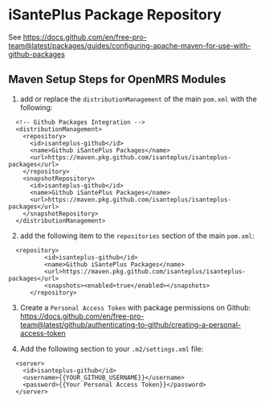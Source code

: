 # iSantePlus Package Repository

See https://docs.github.com/en/free-pro-team@latest/packages/guides/configuring-apache-maven-for-use-with-github-packages

## Maven Setup Steps for OpenMRS Modules

1. add or replace the `distributionManagement` of the main `pom.xml` with the following:
  ```
    <!-- Github Packages Integration -->
    <distributionManagement>
      <repository>
        <id>isanteplus-github</id>
        <name>Github iSantePlus Packages</name>
        <url>https://maven.pkg.github.com/isanteplus/isanteplus-packages</url>
      </repository>
      <snapshotRepository>
        <id>isanteplus-github</id>
        <name>Github iSantePlus Packages</name>
        <url>https://maven.pkg.github.com/isanteplus/isanteplus-packages</url>
      </snapshotRepository>
    </distributionManagement>
  ```
2. add the following item to the `repositories` section of the main `pom.xml`:
  ```
    <repository>
			<id>isanteplus-github</id>
			<name>Github iSantePlus Packages</name>
			<url>https://maven.pkg.github.com/isanteplus/isanteplus-packages</url>
			<snapshots><enabled>true</enabled></snapshots>
		</repository>
  ```
  
3. Create a `Personal Access Token` with package permissions on Github: 
   https://docs.github.com/en/free-pro-team@latest/github/authenticating-to-github/creating-a-personal-access-token

4. Add the following section to your `.m2/settings.xml` file: 
  ```
    <server>
      <id>isanteplus-github</id>
      <username>{{YOUR_GITHUB_USERNAME}}</username>
      <password>{{Your Personal Access Token}}</password>
    </server>
  ```

